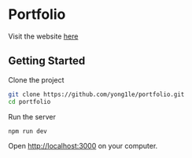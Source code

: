 # Portfolio

Visit the website [here](https://www.yonglehe.com)

## Getting Started

Clone the project

```sh
git clone https://github.com/yong1le/portfolio.git
cd portfolio
```

Run the server

```sh
npm run dev
```

Open [http://localhost:3000]() on your computer.
